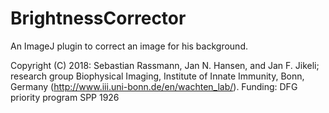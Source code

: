 # BrightnessCorrector
An ImageJ plugin to correct an image for his background.

Copyright (C) 2018: Sebastian Rassmann, Jan N. Hansen, and Jan F. Jikeli;
 		research group Biophysical Imaging, Institute of Innate Immunity, Bonn, Germany
		(http://www.iii.uni-bonn.de/en/wachten_lab/).
Funding: DFG priority program SPP 1926
